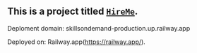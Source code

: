 ## This is a project titled [`HireMe`](https://skillsondemand-production.up.railway.app/gallery?location=Stockholm,%20Sweden&service=).

Deploment domain: skillsondemand-production.up.railway.app

Deployed on: Railway.app(https://railway.app/).